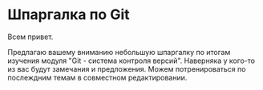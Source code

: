 # Шпаргалка по Git

Всем привет. 

Предлагаю вашему вниманию небольшую шпаргалку по итогам изучения модуля "Git - система контроля версий".
Наверняка у кого-то из вас будут замечания и предложения. Можем потренироваться по послеждним темам в совместном редактировании.